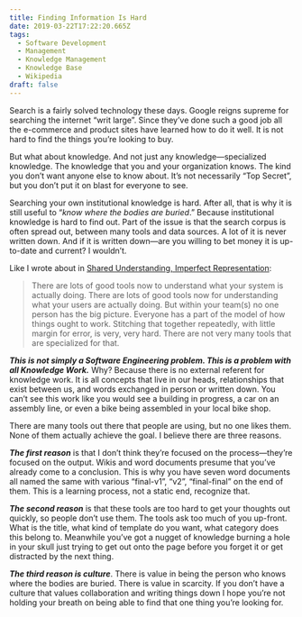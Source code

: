 ```yaml
---
title: Finding Information Is Hard
date: 2019-03-22T17:22:20.665Z
tags:
  - Software Development
  - Management
  - Knowledge Management
  - Knowledge Base
  - Wikipedia
draft: false
---
```

Search is a fairly solved technology these days. Google reigns supreme for searching the internet “writ large”. Since they’ve done such a good job all the e-commerce and product sites have learned how to do it well. It is not hard to find the things you’re looking to buy.

But what about knowledge. And not just any knowledge—specialized knowledge. The knowledge that you and your organization knows. The kind you don’t want anyone else to know about. It’s not necessarily “Top Secret”, but you don’t put it on blast for everyone to see.

Searching your own institutional knowledge is hard. After all, that is why it is still useful to “_know where the bodies are buried_.” Because institutional knowledge is hard to find out. Part of the issue is that the search corpus is often spread out, between many tools and data sources. A lot of it is never written down. And if it is written down—are you willing to bet money it is up-to-date and current? I wouldn’t.

Like I wrote about in [Shared Understanding, Imperfect Representation](https://blog.jobelenus.dev/blog/shared-understanding-imperfect-representation/):

> There are lots of good tools now to understand what your system is actually doing. There are lots of good tools now for understanding what your users are actually doing. But within your team(s) no one person has the big picture. Everyone has a part of the model of how things ought to work. Stitching that together repeatedly, with little margin for error, is very, very hard. There are not very many tools that are specialized for that.

_**This is not simply a Software Engineering problem. This is a problem with all Knowledge Work.**_ Why? Because there is no external referent for knowledge work. It is all concepts that live in our heads, relationships that exist between us, and words exchanged in person or written down. You can’t see this work like you would see a building in progress, a car on an assembly line, or even a bike being assembled in your local bike shop.

There are many tools out there that people are using, but no one likes them. None of them actually achieve the goal. I believe there are three reasons.

_**The first reason**_ is that I don’t think they’re focused on the process—they’re focused on the output. Wikis and word documents presume that you’ve already come to a conclusion. This is why you have seven word documents all named the same with various “final-v1”, “v2”, “final-final” on the end of them. This is a learning process, not a static end, recognize that.

_**The second reason**_ is that these tools are too hard to get your thoughts out quickly, so people don’t use them. The tools ask too much of you up-front. What is the title, what kind of template do you want, what category does this belong to. Meanwhile you’ve got a nugget of knowledge burning a hole in your skull just trying to get out onto the page before you forget it or get distracted by the next thing.

_**The third reason is culture**_. There is value in being the person who knows where the bodies are buried. There is value in scarcity. If you don’t have a culture that values collaboration and writing things down I hope you’re not holding your breath on being able to find that one thing you’re looking for.
